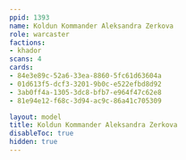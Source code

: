 ```yaml
---
ppid: 1393
name: Koldun Kommander Aleksandra Zerkova
role: warcaster
factions:
- khador
scans: 4
cards:
- 84e3e89c-52a6-33ea-8860-5fc61d63604a
- 01d613f5-dcf3-3201-9b0c-e522efbd8d92
- 3ab0ff4a-1305-3dc8-bfb7-e964f47c62e8
- 81e94e12-f68c-3d94-ac9c-86a41c705309

layout: model
title: Koldun Kommander Aleksandra Zerkova
disableToc: true
hidden: true
---
```


